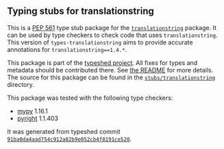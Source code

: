 ## Typing stubs for translationstring

This is a [PEP 561](https://peps.python.org/pep-0561/) type stub package for
the [`translationstring`](https://github.com/Pylons/translationstring) package. It can be used by type checkers
to check code that uses `translationstring`. This version of
`types-translationstring` aims to provide accurate annotations for
`translationstring==1.4.*`.

This package is part of the [typeshed project](https://github.com/python/typeshed).
All fixes for types and metadata should be contributed there.
See [the README](https://github.com/python/typeshed/blob/main/README.md)
for more details. The source for this package can be found in the
[`stubs/translationstring`](https://github.com/python/typeshed/tree/main/stubs/translationstring)
directory.

This package was tested with the following type checkers:
* [mypy](https://github.com/python/mypy/) 1.16.1
* [pyright](https://github.com/microsoft/pyright) 1.1.403

It was generated from typeshed commit
[`91ba0da4aad754c912a82b9e052cb4f8191ce520`](https://github.com/python/typeshed/commit/91ba0da4aad754c912a82b9e052cb4f8191ce520).